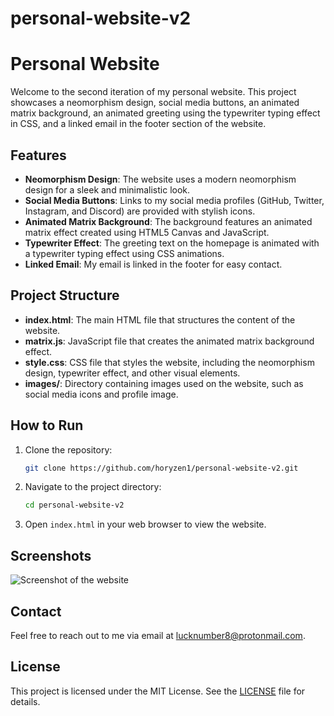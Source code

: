 # personal-website-v2

# Personal Website

Welcome to the second iteration of my personal website. This project showcases a neomorphism design, social media buttons, an animated matrix background, an animated greeting using the typewriter typing effect in CSS, and a linked email in the footer section of the website.

## Features

- **Neomorphism Design**: The website uses a modern neomorphism design for a sleek and minimalistic look.
- **Social Media Buttons**: Links to my social media profiles (GitHub, Twitter, Instagram, and Discord) are provided with stylish icons.
- **Animated Matrix Background**: The background features an animated matrix effect created using HTML5 Canvas and JavaScript.
- **Typewriter Effect**: The greeting text on the homepage is animated with a typewriter typing effect using CSS animations.
- **Linked Email**: My email is linked in the footer for easy contact.

## Project Structure

- **index.html**: The main HTML file that structures the content of the website.
- **matrix.js**: JavaScript file that creates the animated matrix background effect.
- **style.css**: CSS file that styles the website, including the neomorphism design, typewriter effect, and other visual elements.
- **images/**: Directory containing images used on the website, such as social media icons and profile image.

## How to Run

1. Clone the repository:
    ```sh
    git clone https://github.com/horyzen1/personal-website-v2.git
    ```
2. Navigate to the project directory:
    ```sh
    cd personal-website-v2
    ```
3. Open `index.html` in your web browser to view the website.

## Screenshots

![Screenshot of the website](![image](https://github.com/user-attachments/assets/050a05c7-6b7c-41c0-9deb-6a4c6dc7f065)
)

## Contact

Feel free to reach out to me via email at [lucknumber8@protonmail.com](mailto:lucknumber8@protonmail.com).

## License

This project is licensed under the MIT License. See the [LICENSE](LICENSE) file for details.
